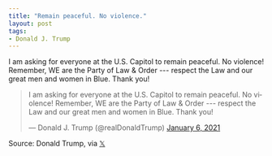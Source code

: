 ```yaml
---
title: "Remain peaceful. No violence."
layout: post
tags:
- Donald J. Trump
---
```


I am asking for everyone at the U.S. Capitol to remain peaceful. No violence! Remember, WE are the Party of Law &amp; Order --- respect the Law and our great men and women in Blue. Thank you!

<blockquote class="twitter-tweet"><p lang="en" dir="ltr">I am asking for everyone at the U.S. Capitol to remain peaceful. No violence! Remember, WE are the Party of Law &amp; Order --- respect the Law and our great men and women in Blue. Thank you!</p>&mdash; Donald J. Trump (@realDonaldTrump) <a href="https://twitter.com/realDonaldTrump/status/1346912780700577792?ref_src=twsrc%5Etfw">January 6, 2021</a></blockquote> <script async src="https://platform.twitter.com/widgets.js" charset="utf-8"></script>

Source: Donald Trump, via [𝕏](https://x.com)
